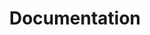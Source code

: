 ---
layout: page
title: Documentation
slug: docs
description: >
  I haven't published anything yet
hide_description: true
sitemap: false
permalink: /docs/
---